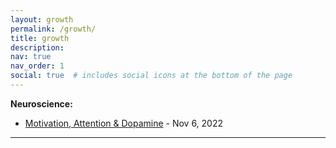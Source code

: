 ```yaml
---
layout: growth
permalink: /growth/
title: growth
description: 
nav: true
nav_order: 1
social: true  # includes social icons at the bottom of the page
---
```

<!-- _pages/growth.md -->

**Neuroscience:**
- [Motivation, Attention & Dopamine](https://twitter.com/blainemalone/status/1589402219279192064) - Nov 6, 2022

---
